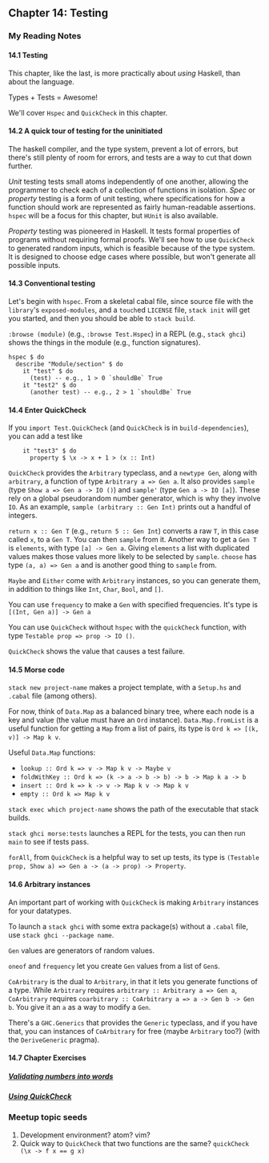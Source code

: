 ## Chapter 14: Testing

### My Reading Notes

#### 14.1 Testing

This chapter, like the last, is more practically about _using_ Haskell, than about the language.

Types + Tests = Awesome!

We'll cover `Hspec` and `QuickCheck` in this chapter.

#### 14.2 A quick tour of testing for the uninitiated

The haskell compiler, and the type system, prevent a lot of errors, but there's still plenty of
room for errors, and tests are a way to cut that down further.

_Unit_ testing tests small atoms independently of one another, allowing the programmer to check
each of a collection of functions in isolation. _Spec_ or _property_ testing is a form of unit
testing, where specifications for how a function should work are represented as fairly human-readable
assertions. `hspec` will be a focus for this chapter, but `HUnit` is also available.

_Property_ testing was pioneered in Haskell. It tests formal properties of programs without
requiring formal proofs. We'll see how to use `QuickCheck` to generated random inputs, which is
feasible because of the type system. It is designed to choose edge cases where possible, but
won't generate all possible inputs.

#### 14.3 Conventional testing

Let's begin with `hspec`. From a skeletal cabal file, since source file with the `library`'s
`exposed-modules`, and a `touch`ed `LICENSE` file, `stack init` will get you started, and then
you should be able to `stack build`.

`:browse (module)` (e.g., `:browse Test.Hspec`) in a REPL (e.g., `stack ghci`) shows the things
in the module (e.g., function signatures).

```
hspec $ do
  describe "Module/section" $ do
    it "test" $ do
      (test) -- e.g., 1 > 0 `shouldBe` True
    it "test2" $ do
      (another test) -- e.g., 2 > 1 `shouldBe` True
```

#### 14.4 Enter QuickCheck

If you `import Test.QuickCheck` (and `QuickCheck` is in `build-dependencies`), you can add a test
like
```
    it "test3" $ do
      property $ \x -> x + 1 > (x :: Int)
```

`QuickCheck` provides the `Arbitrary` typeclass, and a `newtype Gen`, along with `arbitrary`, a function
of type `Arbitrary a => Gen a`. It also provides `sample` (type `Show a => Gen a -> IO ()`) and
`sample'` (type `Gen a -> IO [a]`). These rely on a global pseudorandom number generator, which is why
they involve `IO`. As an example, `sample (arbitrary :: Gen Int)` prints out a handful of integers.

`return x :: Gen T` (e.g., `return 5 :: Gen Int`) converts a raw `T`, in this case called `x`, to a
`Gen T`. You can then `sample` from it. Another way to get a `Gen T` is `elements`, with type
`[a] -> Gen a`. Giving `elements` a list with duplicated values makes those values more likely to
be selected by `sample`. `choose` has type `(a, a) => Gen a` and is another good thing to `sample`
from.

`Maybe` and `Either` come with `Arbitrary` instances, so you can generate them, in addition to
things like `Int`, `Char`, `Bool`, and `[]`.

You can use `frequency` to make a `Gen` with specified frequencies. It's type is `[(Int, Gen a)] -> Gen a`

You can use `QuickCheck` without `hspec` with the `quickCheck` function, with type
`Testable prop => prop -> IO ()`.

`QuickCheck` shows the value that causes a test failure.

#### 14.5 Morse code

`stack new project-name` makes a project template, with a `Setup.hs` and `.cabal` file (among others).

For now, think of `Data.Map` as a balanced binary tree, where each node is a key and value (the value
must have an `Ord` instance). `Data.Map.fromList` is a useful function for getting a `Map` from a
list of pairs, its type is `Ord k => [(k, v)] -> Map k v`.

Useful `Data.Map` functions:

* `lookup :: Ord k => v -> Map k v -> Maybe v`
* `foldWithKey :: Ord k => (k -> a -> b -> b) -> b -> Map k a -> b`
* `insert :: Ord k => k -> v -> Map k v -> Map k v`
* `empty :: Ord k => Map k v`

`stack exec which project-name` shows the path of the executable that stack builds.

`stack ghci morse:tests` launches a REPL for the tests, you can then run `main` to see if tests pass.

`forAll`, from `QuickCheck` is a helpful way to set up tests, its type is
`(Testable prop, Show a) => Gen a -> (a -> prop) -> Property`.

#### 14.6 Arbitrary instances

An important part of working with `QuickCheck` is making `Arbitrary` instances for your datatypes.

To launch a `stack ghci` with some extra package(s) without a `.cabal` file, use `stack ghci --package name`.

`Gen` values are generators of random values.

`oneof` and `frequency` let you create `Gen` values from a list of `Gen`s.

`CoArbitrary` is the dual to `Arbitrary`, in that it lets you generate functions of a type. While
`Arbitrary` requires `arbitrary :: Arbitrary a => Gen a`, `CoArbitrary` requires
`coarbitrary :: CoArbitrary a => a -> Gen b -> Gen b`. You give it an `a` as a way to modify a `Gen`.

There's a `GHC.Generics` that provides the `Generic` typeclass, and if you have that, you can instances
of `CoArbitrary` for free (maybe `Arbitrary` too?) (with the `DeriveGeneric` pragma).

#### 14.7 Chapter Exercises

##### [Validating numbers into words](chEx-vnumWord.hs)

##### [Using QuickCheck](chEx-useQC.hs)


### Meetup topic seeds

1. Development environment? atom? vim?
2. Quick way to `QuickCheck` that two functions are the same? `quickCheck (\x -> f x == g x)`
